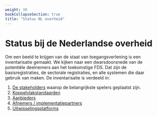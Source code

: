 ```yaml
---
weight: 30
bookCollapseSection: true
title: "Status NL overheid"
---
```


# Status bij de Nederlandse overheid

Om een beeld te krijgen van de staat van toegangsverlening is een inventarisatie gemaakt. 
We kijken naar een dwarsdoorsnede van de potentiële deelnemers aan het toekomstige FDS. Dat zijn de
basisregistraties, de sectorale registraties, en alle systemen die daar gebruik van maken. 
De inventarisatie is verdeeld in:

1. [De stakeholders](1.stakeholders) waarop de belangrijkste spelers geplaatst zijn.
2. [Koppelvlakstandaarden](2.koppelvlakken)
3. [Aanbieders](3.aanbieders)
4. [Afnemers / implementatiepartners](4.afnemers)
5. [Uitwisselingsplatforms](5.platforms)


